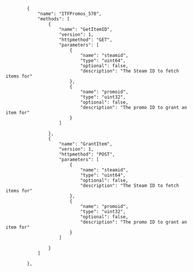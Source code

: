 			{
				"name": "ITFPromos_570",
				"methods": [
					{
						"name": "GetItemID",
						"version": 1,
						"httpmethod": "GET",
						"parameters": [
							{
								"name": "steamid",
								"type": "uint64",
								"optional": false,
								"description": "The Steam ID to fetch items for"
							},
							{
								"name": "promoid",
								"type": "uint32",
								"optional": false,
								"description": "The promo ID to grant an item for"
							}
						]
						
					},
					{
						"name": "GrantItem",
						"version": 1,
						"httpmethod": "POST",
						"parameters": [
							{
								"name": "steamid",
								"type": "uint64",
								"optional": false,
								"description": "The Steam ID to fetch items for"
							},
							{
								"name": "promoid",
								"type": "uint32",
								"optional": false,
								"description": "The promo ID to grant an item for"
							}
						]
						
					}
				]
				
			},